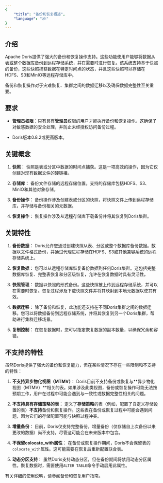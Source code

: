 ```yaml
---
{
    "title": "备份和恢复概述",
    "language": "zh"
}
---
```


<!--
Licensed to the Apache Software Foundation (ASF) under one
or more contributor license agreements.  See the NOTICE file
distributed with this work for additional information
regarding copyright ownership.  The ASF licenses this file
to you under the Apache License, Version 2.0 (the
"License"); you may not use this file except in compliance
with the License.  You may obtain a copy of the License at

  http://www.apache.org/licenses/LICENSE-2.0

Unless required by applicable law or agreed to in writing,
software distributed under the License is distributed on an
"AS IS" BASIS, WITHOUT WARRANTIES OR CONDITIONS OF ANY
KIND, either express or implied.  See the License for the
specific language governing permissions and limitations
under the License.
-->

## 介绍

Apache Doris提供了强大的备份和恢复操作支持。这些功能使用户能够将数据从表或整个数据库备份到远程存储系统，并在需要时进行恢复。该系统支持基于快照的备份，这些快照捕获数据在特定时间点的状态，并且这些快照可以存储在HDFS、S3和MinIO等远程存储库中。

备份和恢复操作对于灾难恢复、集群之间的数据迁移以及确保数据完整性至关重要。

## 要求

- **管理员权限**：只有具有**管理员**权限的用户才能执行备份和恢复操作。这确保了对敏感数据的安全处理，并防止未经授权访问备份过程。

- Doris版本0.8.2或更高版本。

## 关键概念

1. **快照**：
   快照是表或分区中数据的时间点捕获。这是一项高效的操作，因为它仅创建对现有数据文件的硬链接。

2. **存储库**：
   备份文件存储的远程存储位置。支持的存储库包括HDFS、S3、MinIO和其他对象存储。

3. **备份操作**：
   备份操作涉及创建表或分区的快照，将快照文件上传到远程存储库，并存储与备份相关的元数据。

4. **恢复操作**：
   恢复操作涉及从远程存储库下载备份并将其恢复到Doris集群。

## 关键特性

1. **备份数据**：
   Doris允许您通过创建快照从表、分区或整个数据库备份数据。数据以文件格式备份，并通过代理进程存储在HDFS、S3或其他兼容系统的远程存储系统上。

2. **恢复数据**：
   您可以从远程存储库恢复备份数据到任何Doris集群。这包括完整数据库恢复、完整表恢复和分区级恢复，允许在恢复数据时具有灵活性。

3. **快照管理**：
   数据以快照的形式备份。这些快照被上传到远程存储系统，并可以在需要时恢复。恢复过程涉及下载快照文件并将其映射到本地元数据以使其有效。

4. **数据迁移**：
   除了备份和恢复，此功能还支持在不同Doris集群之间的数据迁移。您可以将数据备份到远程存储系统，并将其恢复到另一个Doris集群，帮助进行集群迁移场景。

5. **复制控制**：
   在恢复数据时，您可以指定恢复数据的副本数量，以确保冗余和容错。

## 不支持的特性

虽然Doris提供了强大的备份和恢复能力，但在某些情况下存在一些限制和不支持的特性：

1. **不支持异步物化视图（MTMV）**：
   Doris目前不支持备份或恢复与**异步物化视图（MTMV）**相关的表。如果涉及此类视图，备份或恢复操作可能无法按预期工作，用户在过程中可能会遇到与一致性或数据完整性相关的问题。

2. **不支持具有存储策略的表**：
   定义了**存储策略**的表（例如，配置了自定义存储设置的表）**不支持**备份和恢复操作。这些表在备份或恢复过程中可能会遇到问题，因为它们的存储配置可能与快照过程冲突。

3. **增量备份**：
   目前，Doris仅支持完整备份。增量备份（仅存储自上次备份以来更改的数据）尚不支持，尽管这可能会在未来版本中包含。

4. **不保留colocate_with属性**：
   在备份或恢复操作期间，Doris不会保留表的`colocate_with`属性。这可能需要在恢复后重新配置联合表。

5. **动态分区支持**：
   虽然Doris支持动态分区，但在备份期间将禁用动态分区属性。恢复数据时，需要使用`ALTER TABLE`命令手动启用此属性。

有关详细的使用说明，请参阅备份和恢复用户指南。

